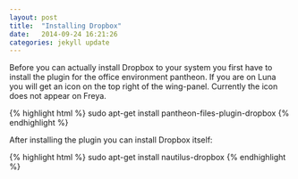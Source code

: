 ```yaml
---
layout: post
title:  "Installing Dropbox"
date:   2014-09-24 16:21:26
categories: jekyll update
---
```


Before you can actually install Dropbox to your system you first have to install the plugin for the office environment pantheon. If you are on Luna you will get an icon on the top right of the wing-panel. Currently the icon does not appear on Freya.

{% highlight html %}
sudo apt-get install pantheon-files-plugin-dropbox
{% endhighlight %}

After installing the plugin you can install Dropbox itself:

{% highlight html %}
sudo apt-get install nautilus-dropbox
{% endhighlight %}

